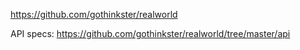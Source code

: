 <https://github.com/gothinkster/realworld>

API specs: <https://github.com/gothinkster/realworld/tree/master/api>
